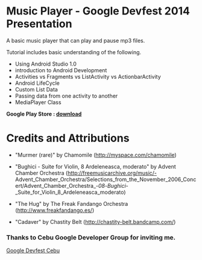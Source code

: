 Music Player - Google Devfest 2014 Presentation
=======================

A basic music player that can play and pause mp3 files.

Tutorial includes basic understanding of the following.

- Using Android Studio 1.0
- introduction to Android Development
- Activities vs Fragments vs ListActivity vs ActionbarActivity
- Android LifeCycle
- Custom List Data
- Passing data from one activity to another
- MediaPlayer Class

	
**Google Play Store : [download](https://play.google.com/store/apps/details?id=webninja.com.simplemusicplayer)**	



Credits and Attributions
====
 - "Murmer (rare)" by Chamomile (http://myspace.com/chamomile)
 - "Bughici - Suite for Violin, 8 Ardeleneasca, moderato" by Advent Chamber Orchestra (http://freemusicarchive.org/music/- Advent_Chamber_Orchestra/Selections_from_the_November_2006_Concert/Advent_Chamber_Orchestra_-_08_-_Bughici_-_Suite_for_Violin_8_Ardeleneasca_moderato)

- "The Hug" by The Freak Fandango Orchestra (http://www.freakfandango.es/)

- "Cadaver" by Chastity Belt (http://chastity-belt.bandcamp.com/)


### Thanks to Cebu Google Developer Group for inviting me.
[Google Devfest Cebu ](http://devfest.gdgcebu.org/)